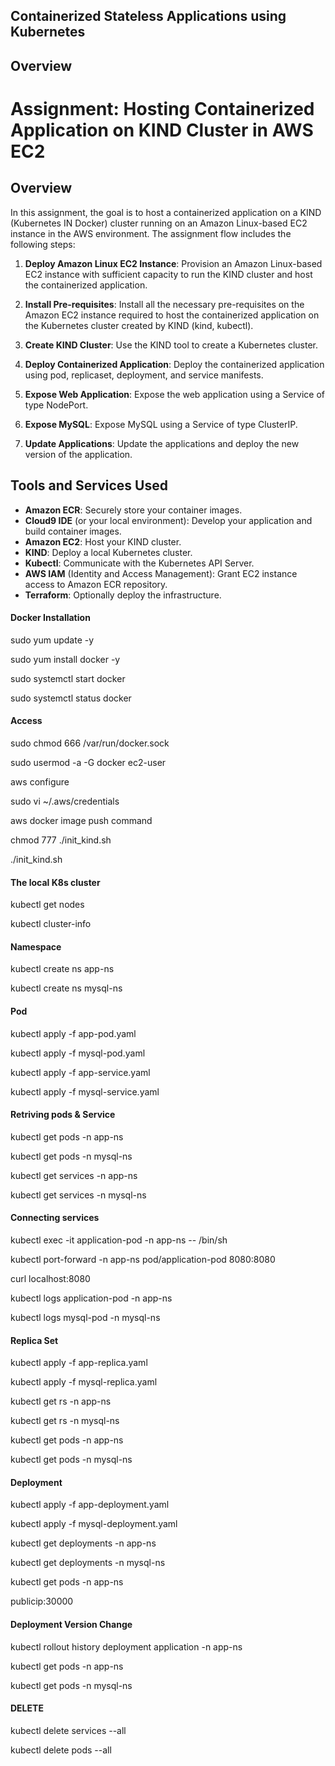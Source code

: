 ## Containerized Stateless Applications using Kubernetes ##

## Overview

# Assignment: Hosting Containerized Application on KIND Cluster in AWS EC2

## Overview

In this assignment, the goal is to host a containerized application on a KIND (Kubernetes IN Docker) cluster running on an Amazon Linux-based EC2 instance in the AWS environment. The assignment flow includes the following steps:

1. **Deploy Amazon Linux EC2 Instance**: Provision an Amazon Linux-based EC2 instance with sufficient capacity to run the KIND cluster and host the containerized application.

2. **Install Pre-requisites**: Install all the necessary pre-requisites on the Amazon EC2 instance required to host the containerized application on the Kubernetes cluster created by KIND (kind, kubectl).

3. **Create KIND Cluster**: Use the KIND tool to create a Kubernetes cluster.

4. **Deploy Containerized Application**: Deploy the containerized application using pod, replicaset, deployment, and service manifests.

5. **Expose Web Application**: Expose the web application using a Service of type NodePort.

6. **Expose MySQL**: Expose MySQL using a Service of type ClusterIP.

7. **Update Applications**: Update the applications and deploy the new version of the application.


## Tools and Services Used

- **Amazon ECR**: Securely store your container images.
- **Cloud9 IDE** (or your local environment): Develop your application and build container images.
- **Amazon EC2**: Host your KIND cluster.
- **KIND**: Deploy a local Kubernetes cluster.
- **Kubectl**: Communicate with the Kubernetes API Server.
- **AWS IAM** (Identity and Access Management): Grant EC2 instance access to Amazon ECR repository.
- **Terraform**: Optionally deploy the infrastructure.


 #### Docker Installation ####

sudo yum update -y

sudo yum install docker -y

sudo systemctl start docker

sudo systemctl status docker

#### Access ####

sudo chmod 666 /var/run/docker.sock

sudo usermod -a -G docker ec2-user

aws configure

sudo vi ~/.aws/credentials

aws docker image push command

chmod 777 ./init_kind.sh 

./init_kind.sh

#### The local K8s cluster ####

kubectl get nodes

kubectl cluster-info


#### Namespace ####

kubectl create ns app-ns

kubectl create ns mysql-ns

#### Pod ####

kubectl apply -f app-pod.yaml 

kubectl apply -f mysql-pod.yaml 

kubectl apply -f app-service.yaml 

kubectl apply -f mysql-service.yaml 

#### Retriving pods & Service ####

kubectl get pods -n app-ns

kubectl get pods -n mysql-ns

kubectl get services -n app-ns

kubectl get services -n mysql-ns

#### Connecting services ####

kubectl exec -it application-pod -n app-ns  -- /bin/sh 

kubectl port-forward -n app-ns pod/application-pod 8080:8080

curl localhost:8080

kubectl logs application-pod -n app-ns

kubectl logs mysql-pod -n mysql-ns


#### Replica Set ####

kubectl apply -f app-replica.yaml

kubectl apply -f mysql-replica.yaml

kubectl get rs -n app-ns

kubectl get rs -n mysql-ns

kubectl get pods -n app-ns

kubectl get pods -n mysql-ns

#### Deployment ####

kubectl apply -f app-deployment.yaml

kubectl apply -f mysql-deployment.yaml 

kubectl get deployments -n app-ns

kubectl get deployments  -n mysql-ns

kubectl get pods -n app-ns

publicip:30000


#### Deployment Version Change ####

kubectl rollout history deployment application -n app-ns

kubectl get pods -n app-ns

kubectl get pods -n mysql-ns


#### DELETE ####

kubectl delete services --all 

kubectl delete pods --all 



